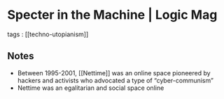 # Specter in the Machine | Logic Mag

tags
: [[techno-utopianism]]


## Notes

-   Between 1995-2001, [[Nettime]] was an online space pioneered by hackers and activists who advocated a type of &ldquo;cyber-communism&rdquo;
-   Nettime was an egalitarian and social space online

